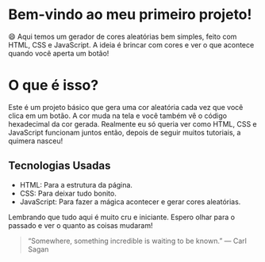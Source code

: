 # Bem-vindo ao meu primeiro projeto!
😄 Aqui temos um gerador de cores aleatórias bem simples, feito com HTML, CSS e JavaScript. A ideia é brincar com cores e ver o que acontece quando você aperta um botão!

# O que é isso?
Este é um projeto básico que gera uma cor aleatória cada vez que você clica em um botão. A cor muda na tela e você também vê o código hexadecimal da cor gerada. 
Realmente eu só queria ver como HTML, CSS e JavaScript funcionam juntos então, depois de seguir muitos tutoriais, a quimera nasceu!

## Tecnologias Usadas
- HTML: Para a estrutura da página.
- CSS: Para deixar tudo bonito.
- JavaScript: Para fazer a mágica acontecer e gerar cores aleatórias.


Lembrando que tudo aqui é muito cru e iniciante. Espero olhar para o passado e ver o quanto as coisas mudaram!


> “Somewhere, something incredible is waiting to be known.”
― Carl Sagan

